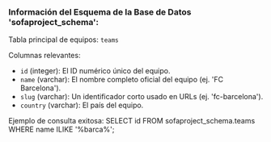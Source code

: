 ### Información del Esquema de la Base de Datos 'sofaproject_schema': ###

Tabla principal de equipos: `teams`

Columnas relevantes:
- `id` (integer): El ID numérico único del equipo.
- `name` (varchar): El nombre completo oficial del equipo (ej. 'FC Barcelona').
- `slug` (varchar): Un identificador corto usado en URLs (ej. 'fc-barcelona').
- `country` (varchar): El país del equipo.

Ejemplo de consulta exitosa:
SELECT id FROM sofaproject_schema.teams WHERE name ILIKE '%barca%';
